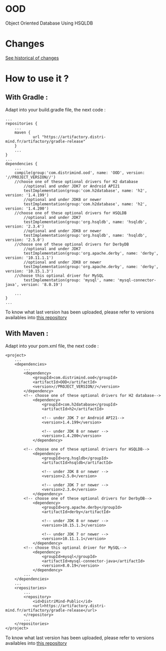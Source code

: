 # OOD
Object Oriented Database Using HSQLDB

# Changes

[See historical of changes](./versions.md)

# How to use it ?
## With Gradle :

Adapt into your build.gradle file, the next code :

	...
	repositories {
		...
		maven {
	       		url "https://artifactory.distri-mind.fr/artifactory/gradle-release"
	   	}
		...
	}
	...
	dependencies {
		...
		compile(group:'com.distrimind.ood', name: 'OOD', version: '//PROJECT_VERSION//')
		//choose one of these optional drivers for H2 database
			//optional and under JDK7 or Android API21
			testImplementation(group:'com.h2database', name: 'h2', version: '1.4.199')
			//optional and under JDK8 or newer
			testImplementation(group:'com.h2database', name: 'h2', version: '1.4.200')
		//choose one of these optional drivers for HSQLDB
			//optional and under JDK7 
			testImplementation(group:'org.hsqldb', name: 'hsqldb', version: '2.3.4')
			//optional and under JDK8 or newer
			testImplementation(group:'org.hsqldb', name: 'hsqldb', version: '2.5.0')
		//choose one of these optional drivers for DerbyDB
			//optional and under JDK7 
			testImplementation(group:'org.apache.derby', name: 'derby', version: '10.11.1.1')
			//optional and under JDK8 or newer
			testImplementation(group:'org.apache.derby', name: 'derby', version: '10.15.1.3')
		//choose this optional driver for MySQL 
			testImplementation(group: 'mysql', name: 'mysql-connector-java', version: '8.0.19')

		...
	}
	...


To know what last version has been uploaded, please refer to versions availables into [this repository](https://artifactory.distri-mind.fr/artifactory/DistriMind-Public/com/distrimind/ood/OOD/)
## With Maven :
Adapt into your pom.xml file, the next code :

	<project>
		...
		<dependencies>
			...
			<dependency>
				<groupId>com.distrimind.ood</groupId>
				<artifactId>OOD</artifactId>
				<version>//PROJECT_VERSION//</version>
			</dependency>
			<!-- choose one of these optional drivers for H2 database-->
				<dependency>
					<groupId>com.h2database</groupId>
					<artifactId>h2</artifactId>
	
					<!-- under JDK 7 or Android API21-->
					<version>1.4.199</version>

					<!-- under JDK 8 or newer -->
					<version>1.4.200</version>
				</dependency>

			<!-- choose one of these optional drivers for HSQLDB-->
				<dependency>
					<groupId>org.hsqldb</groupId>
					<artifactId>hsqldb</artifactId>
	
					<!-- under JDK 8 or newer -->
					<version>2.5.0</version>
	
					<!-- under JDK 7 or newer -->
					<version>2.3.4</version>
				</dependency>
			<!-- choose one of these optional drivers for DerbyDB-->
				<dependency>
					<groupId>org.apache.derby</groupId>
					<artifactId>derby</artifactId>
	
					<!-- under JDK 8 or newer -->
					<version>10.15.1.3</version>
	
					<!-- under JDK 7 or newer -->
					<version>10.11.1.1</version>
				</dependency>
			<!-- choose this optional driver for MySQL-->
				<dependency>
					<groupId>mysql</groupId>
					<artifactId>mysql-connector-java</artifactId>
					<version>8.0.19</version>
				</dependency>
			...
		</dependencies>
		...
		<repositories>
			...
			<repository>
				<id>DistriMind-Public</id>
				<url>https://artifactory.distri-mind.fr/artifactory/gradle-release</url>
			</repository>
			...
		</repositories>
	</project>

To know what last version has been uploaded, please refer to versions availables into [this repository](https://artifactory.distri-mind.fr/artifactory/DistriMind-Public/com/distrimind/ood/OOD/)
